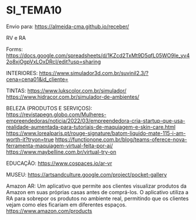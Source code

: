# SI_TEMA10

Envio para: https://almeida-cma.github.io/receber/

RV e RA

Forms: https://docs.google.com/spreadsheets/d/1KZcd2TxMt9D5qfL05WO9Ie_yv42o8xjOgpVxLOxDRcI/edit?usp=sharing

INTERIORES:
https://www.simulador3d.com.br/suvinil2.3/?cena=cena01&id_cliente=

TINTAS:
https://www.lukscolor.com.br/simulador/
https://www.hidracor.com.br/simulador-de-ambientes/

BELEZA (PRODUTOS E SERVIÇOS):
https://revistapegn.globo.com/Mulheres-empreendedoras/noticia/2022/03/empreendedora-cria-startup-que-usa-realidade-aumentada-para-tutoriais-de-maquiagem-e-skin-care.html
https://www.lorealparis.pt/rouge-signature/batom-liquido-mate-115-i-am-worth-it?tryon=true
https://functionone.com.br/blog/teams-oferece-nova-ferramenta-maquiagem-virtual-feita-por-ai/
https://www.maybelline.com.br/virtual-try-on

EDUCAÇÃO: 
https://www.cospaces.io/ar-vr

MUSEU:
https://artsandculture.google.com/project/pocket-gallery

Amazon AR: Um aplicativo que permite aos clientes visualizar produtos da Amazon em suas próprias casas antes de comprá-los. O aplicativo utiliza a RA para sobrepor os produtos no ambiente real, permitindo que os clientes vejam como eles ficariam em diferentes espaços. https://www.amazon.com/products


